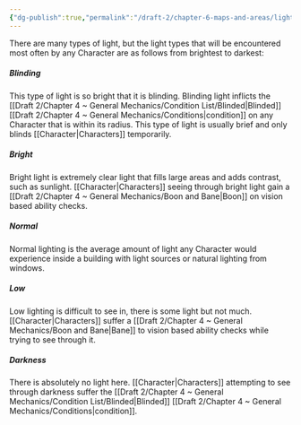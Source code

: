```yaml
---
{"dg-publish":true,"permalink":"/draft-2/chapter-6-maps-and-areas/lighting/"}
---
```


There are many types of light, but the light types that will be encountered most often by any Character are as follows from brightest to darkest:

##### Blinding
This type of light is so bright that it is blinding. Blinding light inflicts the [[Draft 2/Chapter 4 ~ General Mechanics/Condition List/Blinded\|Blinded]] [[Draft 2/Chapter 4 ~ General Mechanics/Conditions\|condition]] on any Character that is within its radius. This type of light is usually brief and only blinds [[Character\|Characters]] temporarily.

##### Bright
Bright light is extremely clear light that fills large areas and adds contrast, such as sunlight. [[Character\|Characters]] seeing through bright light gain a [[Draft 2/Chapter 4 ~ General Mechanics/Boon and Bane\|Boon]] on vision based ability checks.

##### Normal
Normal lighting is the average amount of light any Character would experience inside a building with light sources or natural lighting from windows.

##### Low
Low lighting is difficult to see in, there is some light but not much. [[Character\|Characters]] suffer a [[Draft 2/Chapter 4 ~ General Mechanics/Boon and Bane\|Bane]] to vision based ability checks while trying to see through it.

##### Darkness
There is absolutely no light here. [[Character\|Characters]] attempting to see through darkness suffer the [[Draft 2/Chapter 4 ~ General Mechanics/Condition List/Blinded\|Blinded]] [[Draft 2/Chapter 4 ~ General Mechanics/Conditions\|condition]].